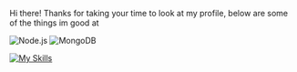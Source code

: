 Hi there! Thanks for taking your time to look at my profile, below are some of the things im good at

![Node.js](https://img.shields.io/badge/Node.js-43853D?style=for-the-badge&logo=node.js&logoColor=white) ![MongoDB](https://img.shields.io/badge/MongoDB-4EA94B?style=for-the-badge&logo=mongodb&logoColor=white)



[![My Skills](https://skillicons.dev/icons?i=discordjs,nodejs,mongodb)](https://skillicons.dev)
